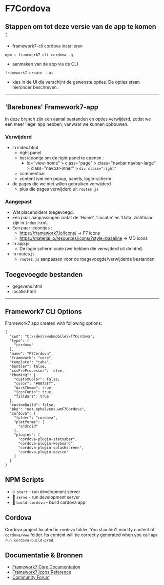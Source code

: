 # F7Cordova

## Stappen om tot deze versie van de app te komen :
 * framework7-cli cordova installeren
 ```
 npm i framework7-cli cordova -g
 ```
 * aanmaken van de app via de CLI
 ```
 framework7 create --ui
 ```
 * kies in de UI die verschijnt de gewenste opties. 
   De opties staan hieronder beschreven.

---

## 'Barebones' Framework7-app

In deze branch zijn een aantal bestanden en opties verwijderd, zodat we een meer 'lege' app hebben, vanwaar we kunnen opbouwen.

### Verwijderd 
 * in index.html
   * right panel
   * het icoontje om de right panel te openen :
     * id="view-home" > class="page" > class="navbar navbar-large" > class="navbar-inner" > ```div class="right"```
   * commentaar
   * content ivm een popup, panels, login-scherm  
 * de pages die we niet willen gebruiken verwijderd
   * plus die pages verwijderd uit ```routes.js```


### Aangepast 
 * Wat placeholders toegevoegd.
 * Een paar aanpassingen zodat de 'Home', 'Locatie' en 'Data' zichtbaar zijn in ```index.html```.
 * Een paar icoontjes :
   * https://framework7.io/icons/  -> F7 icons
   * https://material.io/resources/icons/?style=baseline -> MD icons
 * In app.js
   * De login scherm code (we hebben die verwijderd uit de html)
 * In routes.js
   * ```routes.js``` aanpassen voor de toegevoegde/verwijderde bestanden

## Toegevoegde bestanden
 * gegevens.html
 * locatie.html

---
## Framework7 CLI Options

Framework7 app created with following options:

```
{
  "cwd": "C:\\dev\\webmobile\\f7Cordova",
  "type": [
    "cordova"
  ],
  "name": "F7Cordova",
  "framework": "core",
  "template": "tabs",
  "bundler": false,
  "cssPreProcessor": false,
  "theming": {
    "customColor": false,
    "color": "#007aff",
    "darkTheme": true,
    "iconFonts": true,
    "fillBars": true
  },
  "customBuild": false,
  "pkg": "net.ophalvens.wmF7Cordova",
  "cordova": {
    "folder": "cordova",
    "platforms": [
      "android"
    ],
    "plugins": [
      "cordova-plugin-statusbar",
      "cordova-plugin-keyboard",
      "cordova-plugin-splashscreen",
      "cordova-plugin-device"
    ]
  }
}
```

## NPM Scripts

* 🔥 `start` - run development server
* 🔧 `serve` - run development server
* 📱 `build-cordova` - build cordova app
## Cordova

Cordova project located in `cordova` folder. You shouldn't modify content of `cordova/www` folder. Its content will be correctly generated when you call `npm run cordova-build-prod`.

## Documentatie & Bronnen

* [Framework7 Core Documentation](https://framework7.io/docs/)
* [Framework7 Icons Reference](https://framework7.io/icons/)
* [Community Forum](https://forum.framework7.io)
